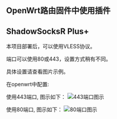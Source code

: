 ## OpenWrt路由固件中使用插件

## ShadowSocksR Plus+

本项目部署后，可以使用VLESS协议。

端口可以使用80或443，设置方式稍有不同。

具体设置请查看图片示例。

在openwrt中配置:

使用443端口,  图示如下：
![443端口图示](https://github.com/yang123me/heroku/blob/master/tutorial/img/openwrt%E4%BD%BF%E7%94%A8%E7%A4%BA%E4%BE%8B%20VLESS%20-%20443%20-%20Heroku%2BCloudflare.png)



使用80端口,  图示如下：
![80端口图示](https://github.com/yang123me/heroku/blob/master/tutorial/img/openwrt%E4%BD%BF%E7%94%A8%E7%A4%BA%E4%BE%8B%20VLESS%20-%2080%20-%20Heroku%2BCloudflare.png)
